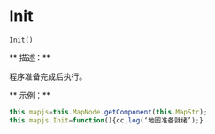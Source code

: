 # Init

`Init()`

** 描述：**

程序准备完成后执行。

** 示例：**

```javascript
this.mapjs=this.MapNode.getComponent(this.MapStr); 
this.mapjs.Init=function(){cc.log(‘地图准备就绪’);}
```



